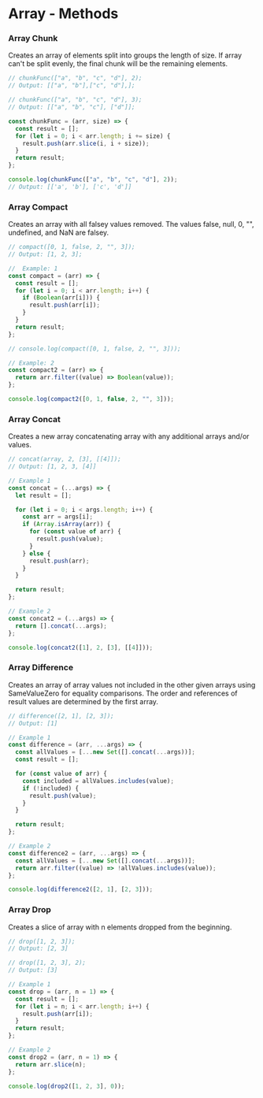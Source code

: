 # Array - Methods

### Array Chunk

Creates an array of elements split into groups the length of size. If array can't be split evenly, the final chunk will be the remaining elements.

```javascript
// chunkFunc(["a", "b", "c", "d"], 2);
// Output: [["a", "b"],["c", "d"],];

// chunkFunc(["a", "b", "c", "d"], 3);
// Output: [["a", "b", "c"], ["d"]];

const chunkFunc = (arr, size) => {
  const result = [];
  for (let i = 0; i < arr.length; i += size) {
    result.push(arr.slice(i, i + size));
  }
  return result;
};

console.log(chunkFunc(["a", "b", "c", "d"], 2));
// Output: [['a', 'b'], ['c', 'd']]
```

### Array Compact

Creates an array with all falsey values removed. The values false, null, 0, "", undefined, and NaN are falsey.

```javascript
// compact([0, 1, false, 2, "", 3]);
// Output: [1, 2, 3];

//  Example: 1
const compact = (arr) => {
  const result = [];
  for (let i = 0; i < arr.length; i++) {
    if (Boolean(arr[i])) {
      result.push(arr[i]);
    }
  }
  return result;
};

// console.log(compact([0, 1, false, 2, "", 3]));

// Example: 2
const compact2 = (arr) => {
  return arr.filter((value) => Boolean(value));
};

console.log(compact2([0, 1, false, 2, "", 3]));
```

### Array Concat

Creates a new array concatenating array with any additional arrays and/or values.

```javascript
// concat(array, 2, [3], [[4]]);
// Output: [1, 2, 3, [4]]

// Example 1
const concat = (...args) => {
  let result = [];

  for (let i = 0; i < args.length; i++) {
    const arr = args[i];
    if (Array.isArray(arr)) {
      for (const value of arr) {
        result.push(value);
      }
    } else {
      result.push(arr);
    }
  }

  return result;
};

// Example 2
const concat2 = (...args) => {
  return [].concat(...args);
};

console.log(concat2([1], 2, [3], [[4]]));
```

### Array Difference

Creates an array of array values not included in the other given arrays using SameValueZero for equality comparisons. The order and references of result values are determined by the first array.

```javascript
// difference([2, 1], [2, 3]);
// Output: [1]

// Example 1
const difference = (arr, ...args) => {
  const allValues = [...new Set([].concat(...args))];
  const result = [];

  for (const value of arr) {
    const included = allValues.includes(value);
    if (!included) {
      result.push(value);
    }
  }

  return result;
};

// Example 2
const difference2 = (arr, ...args) => {
  const allValues = [...new Set([].concat(...args))];
  return arr.filter((value) => !allValues.includes(value));
};

console.log(difference2([2, 1], [2, 3]));
```

### Array Drop

Creates a slice of array with n elements dropped from the beginning.

```javascript
// drop([1, 2, 3]);
// Output: [2, 3]

// drop([1, 2, 3], 2);
// Output: [3]

// Example 1
const drop = (arr, n = 1) => {
  const result = [];
  for (let i = n; i < arr.length; i++) {
    result.push(arr[i]);
  }
  return result;
};

// Example 2
const drop2 = (arr, n = 1) => {
  return arr.slice(n);
};

console.log(drop2([1, 2, 3], 0));
```
